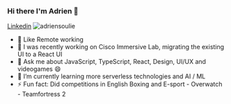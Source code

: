 ### Hi there I'm Adrien 👋
[Linkedin](https://www.linkedin.com/in/adriensouli%C3%A9)
![adriensoulie](https://i.imgur.com/eX5DobA.png)


- 🤍 Like Remote working 
- 🔭 I was recently working on Cisco Immersive Lab, migrating the existing UI to a React UI
- 💬 Ask me about JavaScript, TypeScript, React, Design, UI/UX and videogames 😄
- 🌱 I’m currently learning more serverless technologies and AI / ML
- ⚡ Fun fact: Did competitions in English Boxing and E-sport - Overwatch - Teamfortress 2


<!--
**adriensoulie/adriensoulie** is a ✨ _special_ ✨ repository because its `README.md` (this file) appears on your GitHub profile.

Here are some ideas to get you started:

- 🔭 I’m currently working on ...
- 🌱 I’m currently learning ...
- 👯 I’m looking to collaborate on ...
- 🤔 I’m looking for help with ...
- 💬 Ask me about ...
- 📫 How to reach me: ...
- 😄 Pronouns: ...
- ⚡ Fun fact: ...
-->
